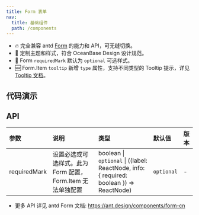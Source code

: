 ```yaml
---
title: Form 表单
nav:
  title: 基础组件
  path: /components
---
```


- 🔥 完全兼容 antd [Form](https://ant.design/components/form-cn) 的能力和 API，可无缝切换。
- 💄 定制主题和样式，符合 OceanBase Design 设计规范。
- 📢 Form `requiredMark` 默认为 `optional` 可选样式。
- 🆕 Form.Item `tooltip` 新增 `type` 属性，支持不同类型的 Tooltip 提示，详见 [Tooltip 文档](/components/Tooltip)。

## 代码演示

<code src="./demo/basic.tsx" title="基本" description="默认为可选样式"></code>

<code src="./demo/form-item-tooltip.tsx" title="配置提示信息"></code>

## API

| 参数 | 说明 | 类型 | 默认值 | 版本 |
| :-- | :-- | :-- | :-- | :-- |
| requiredMark | 设置必选或可选样式。此为 Form 配置，Form.Item 无法单独配置 | boolean \| `optional` \| ((label: ReactNode, info: { required: boolean }) => ReactNode) | `optional` | - |

- 更多 API 详见 antd Form 文档: https://ant.design/components/form-cn
